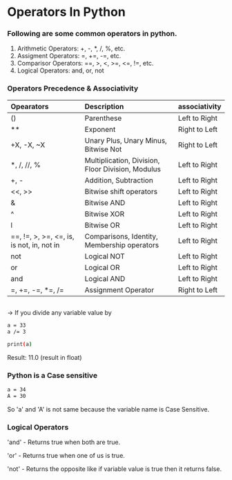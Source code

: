 
# Operators In Python
### Following are some common operators in python.

1. Arithmetic Operators: +, -, *, /, %, etc.
2. Assigment Operators: =, +=, -=, etc.
3. Comparisor Operators: ==, >, <, >=, <=, !=, etc.
4. Logical Operators: and, or, not

### Operators Precedence & Associativity

| Opearators | Description | associativity |
| :-------- | :------- | :------- |
| () | Parenthese| Left to Right |
| ** | Exponent | Right to Left |
| +X, -X, ~X | Unary Plus, Unary Minus, Bitwise Not | Right to Left |
| *, /, //, % | Multiplication, Division, Floor Division, Modulus| Left to Right |
| +, - | Addition, Subtraction | Left to Right |
| <<, >> | Bitwise shift operators | Left to Right |
| & | Bitwise AND | Left to Right |
| ^ | Bitwise XOR | Left to Right |
| l | Bitwise OR | Left to Right |
| ==, !=, >, >=, <=, is, is not, in, not in | Comparisons, Identity, Membership operators | Left to Right |
| not | Logical NOT | Left to Right |
| or | Logical OR | Left to Right |
| and | Logical AND | Left to Right |
| =, +=, -=, *=, /= | Assignment Operator | Right to Left |

##

-> If you divide any variable value by 

```bash
a = 33
a /= 3

print(a)
```
Result: 11.0 (result in float)

### Python is a Case sensitive

```bash
a = 34
A = 30
```

So 'a' and 'A' is not same because the variable name is Case Sensitive.

### Logical Operators

'and' - Returns true when both are true.

'or' - Returns true when one of us is true.

'not' - Returns the opposite like if variable value is true then it returns false.
